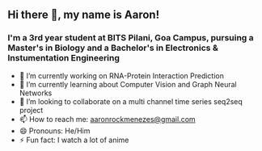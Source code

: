 ## Hi there 👋, my name is Aaron!
### I'm a 3rd year student at BITS Pilani, Goa Campus, pursuing a Master's in Biology and a Bachelor's in Electronics & Instumentation Engineering
- 🔭 I’m currently working on RNA-Protein Interaction Prediction
- 🌱 I’m currently learning about Computer Vision and Graph Neural Networks
- 👯 I’m looking to collaborate on a multi channel time series seq2seq project
- 📫 How to reach me: aaronrockmenezes@gmail.com
- 😄 Pronouns: He/Him
- ⚡ Fun fact: I watch a lot of anime

